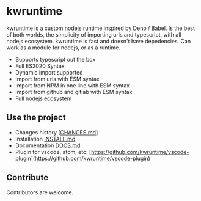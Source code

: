 # kwruntime

kwruntime is a custom nodejs runtime inspired by Deno / Babel. Is the best of both worlds, the simplicity of importing urls and typescript, with all nodejs ecosystem. kwruntime is fast and doesn't have depedencies. Can work as a module for nodejs, or as a runtime. 

- Supports typescript out the box
- Full ES2020 Syntax
- Dynamic import supported
- Import from urls with ESM syntax
- Import from NPM in one line with ESM syntax
- Import from github and gitlab with ESM syntax
- Full nodejs ecosystem 

## Use the project

- Changes history [[CHANGES.md](./CHANGES.md)]
- Installation [INSTALL.md](./INSTALL.md)
- Documentation [DOCS.md](./DOCS.md)
- Plugin for vscode, atom, etc: [https://github.com/kwruntime/vscode-plugin](https://github.com/kwruntime/vscode-plugin)


## Contribute

Contributors are welcome. 